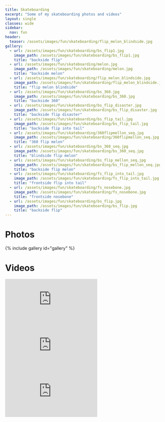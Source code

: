 ```yaml
---
title: Skateboarding
excerpt: "Some of my skateboarding photos and videos"
layout: single
classes: wide
sidebar:
  nav: fun
header:
  teaser: /assets/images/fun/skateboarding/flip_melon_blindside.jpg
gallery:
  - url: /assets/images/fun/skateboarding/bs_flip1.jpg
    image_path: /assets/images/fun/skateboarding/bs_flip1.jpg
    title: "backside flip"
  - url: /assets/images/fun/skateboarding/melon.jpg
    image_path: /assets/images/fun/skateboarding/melon.jpg
    title: "backside melon"
  - url: /assets/images/fun/skateboarding/flip_melon_blindside.jpg
    image_path: /assets/images/fun/skateboarding/flip_melon_blindside.jpg
    title: "flip melon blindside"
  - url: /assets/images/fun/skateboarding/bs_360.jpg
    image_path: /assets/images/fun/skateboarding/bs_360.jpg
    title: "backside 360"
  - url: /assets/images/fun/skateboarding/bs_flip_disaster.jpg
    image_path: /assets/images/fun/skateboarding/bs_flip_disaster.jpg
    title: "backside flip disaster"
  - url: /assets/images/fun/skateboarding/bs_flip_tail.jpg
    image_path: /assets/images/fun/skateboarding/bs_flip_tail.jpg
    title: "backside flip into tail"
  - url: /assets/images/fun/skateboarding/360flipmellon_seq.jpg
    image_path: /assets/images/fun/skateboarding/360flipmellon_seq.jpg
    title: "360 flip melon"
  - url: /assets/images/fun/skateboarding/bs_360_seq.jpg
    image_path: /assets/images/fun/skateboarding/bs_360_seq.jpg
    title: "blindside flip melon"
  - url: /assets/images/fun/skateboarding/bs_flip_mellon_seq.jpg
    image_path: /assets/images/fun/skateboarding/bs_flip_mellon_seq.jpg
    title: "backside flip melon"
  - url: /assets/images/fun/skateboarding/fs_flip_into_tail.jpg
    image_path: /assets/images/fun/skateboarding/fs_flip_into_tail.jpg
    title: "frontside flip into tail"
  - url: /assets/images/fun/skateboarding/fs_nosebone.jpg
    image_path: /assets/images/fun/skateboarding/fs_nosebone.jpg
    title: "frontside nosebone"
  - url: /assets/images/fun/skateboarding/bs_flip.jpg
    image_path: /assets/images/fun/skateboarding/bs_flip.jpg
    title: "backside flip"
---
```


# Photos

{% include gallery id="gallery" %}

# Videos

<iframe iframe src="https://www.youtube.com/embed/-UCtv2c483w" frameborder="0"></iframe>

<iframe iframe src="https://www.youtube.com/embed/uoSRp3l8Vig" frameborder="0"></iframe>

<iframe iframe src="https://www.youtube.com/embed/w8l_MqXh2Kc" frameborder="0"></iframe>
